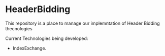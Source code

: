 # HeaderBidding

This repository is a place to manage our implemntation of Header Bidding thecnologies

Current Technologies being developed:
- IndexExchange.
